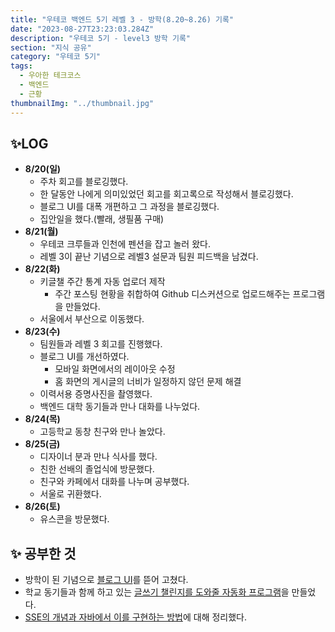 ```yaml
---
title: "우테코 백엔드 5기 레벨 3 - 방학(8.20~8.26) 기록"
date: "2023-08-27T23:23:03.284Z"
description: "우테코 5기 - level3 방학 기록"
section: "지식 공유" 
category: "우테코 5기"
tags:
  - 우아한 테크코스
  - 백엔드
  - 근황
thumbnailImg: "../thumbnail.jpg"
---
```


## ✨LOG

- **8/20(일)**
  - 주차 회고를 블로깅했다.
  - 한 달동안 나에게 의미있었던 회고를 회고록으로 작성해서 블로깅했다.
  - 블로그 UI를 대폭 개편하고 그 과정을 블로깅했다.
  - 집안일을 했다.(빨래, 생필품 구매)
- **8/21(월)**
  - 우테코 크루들과 인천에 펜션을 잡고 놀러 왔다.
  - 레벨 3이 끝난 기념으로 레벨3 설문과 팀원 피드백을 남겼다.
- **8/22(화)**
  - 키글챌 주간 통계 자동 업로더 제작
    - 주간 포스팅 현황을 취합하여 Github 디스커션으로 업로드해주는 프로그램을 만들었다.
  - 서울에서 부산으로 이동했다.
- **8/23(수)**
  - 팀원들과 레벨 3 회고를 진행했다.
  - 블로그 UI를 개선하였다.
    - 모바일 화면에서의 레이아웃 수정
    - 홈 화면의 게시글의 너비가 일정하지 않던 문제 해결
  - 이력서용 증명사진을 촬영했다.
  - 백엔드 대학 동기들과 만나 대화를 나누었다.
- **8/24(목)**
  - 고등학교 동창 친구와 만나 놀았다.
- **8/25(금)**
  - 디자이너 분과 만나 식사를 했다.
  - 친한 선배의 졸업식에 방문했다.
  - 친구와 카페에서 대화를 나누며 공부했다.
  - 서울로 귀환했다.
- **8/26(토)**
  - 유스콘을 방문했다.

## ✨ 공부한 것

- 방학이 된 기념으로 [블로그 UI](https://amaran-th.github.io/%ED%94%84%EB%A1%A0%ED%8A%B8%EC%97%94%EB%93%9C/%EB%B0%A9%ED%95%99%20%EA%B8%B0%EB%85%90%20%EB%B8%94%EB%A1%9C%EA%B7%B8%20UI%20%EB%9C%AF%EC%96%B4%EA%B3%A0%EC%B9%98%EA%B8%B0/)를 뜯어 고쳤다.
- 학교 동기들과 함께 하고 있는 [글쓰기 챌린지를 도와줄 자동화 프로그램](https://amaran-th.github.io/%EC%A3%BC%EC%A0%80%EB%A6%AC%EC%A3%BC%EC%A0%80%EB%A6%AC/Github%20Discussion%20%EC%A3%BC%EA%B0%84%20%ED%86%B5%EA%B3%84%20%EC%9E%90%EB%8F%99%ED%99%94%20%EC%8B%9C%EC%8A%A4%ED%85%9C%20%EA%B5%AC%EC%B6%95%ED%95%98%EA%B8%B0%20-%201/)을 만들었다.
- [SSE의 개념과 자바에서 이를 구현하는 방법](<https://amaran-th.github.io/Spring/[Spring]%20Server-Sent%20Events(SSE)/>)에 대해 정리했다.
